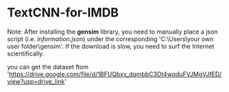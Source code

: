 # TextCNN-for-IMDB
Note: After installing the **gensim** library, you need to manually place a json script (i.e. _information.json_) under the corresponding 'C:\Users\your own user folder\gensim'. If the download is slow, you need to surf the Internet scientifically.

you can get the dataset ftom 'https://drive.google.com/file/d/1BFUQbxy_dqmbbC3Dt4wqduFVJMgVJfED/view?usp=drive_link'
